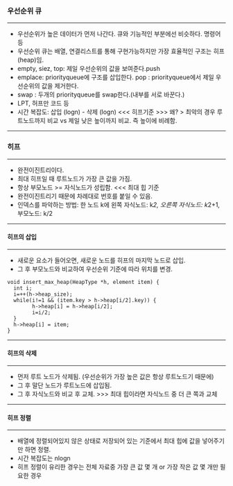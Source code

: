 
### 우선순위 큐
---
- 우선순위가 높은 데이터가 먼저 나간다. 큐와 기능적인 부분에선 비슷하다. 명령어 등
- 우선순위 큐는 배열, 연결리스트를 통해 구현가능하지만 가장 효율적인 구조는 히프(heap)임.
- empty, siez, top: 제일 우선순위의 값을 보여준다.push
- emplace: priorityqueue에 구조를 삽입한다. pop : priorityqueue에서 제일 우선순위의 값을 제거한다.
- swap : 두개의 priorityqueue를 swap한다.(내부를 서로 바꾼다.)
- LPT, 허프만 코드 등
- 시간 복잡도: 삽입 (logn) - 삭제 (logn) <<< 히프기준 >>> 왜? > 최악의 경우 루트노드까지 비교 vs 제일 낮은 높이까지 비교. 즉 높이에 비례함.

---
### 히프
---
- 완전이진트리이다.
- 최대 히프일 때 루트노드가 가장 큰 값을 가짐.
- 항상 부모노드 >= 자식노드가 성립함. <<< 최대 힙 기준
- 완전이진트리기 때문에 차례대로 번호를 붙일 수 있음.
- 인덱스를 파악하는 방법: 한 노드 k에 왼쪽 자식노드: k*2, 오른쪽 자식노드: k*2+1, 부모노드: k/2

---
#### 히프의 삽입
---
- 새로운 요소가 들어오면, 새로운 노드를 히프의 마지막 노드로 삽입.
- 그 후 부모노드와 비교하여 우선순위 기준에 따라 위치를 변경.

```
void insert_max_heap(HeapType *h, element item) {
  int i;
  i=++(h->heap_size);
  while(i!=1 && (item.key > h->heap[i/2].key)) {
        h->heap[i] = h->heap[i/2];
        i=i/2;
  }
  h->heap[i] = item;
}
```
---
#### 히프의 삭제
---
- 먼저 루트 노드가 삭제됨. (우선순위가 가장 높은 값은 항상 루트노드기 때문에)
- 그 후 말단 노드가 루트노드에 삽입됨.
- 그 후 자식노드와 비교 후 교체. >>> 최대 힙이라면 자식노드 중 더 큰 쪽과 교체

---
#### 히프 정렬
---
- 배열에 정렬되어있지 않은 상태로 저장되어 있는 기준에서 최대 힙에 값을 넣어주기만 하면 정렬.
- 시간 복잡도는 nlogn
- 히프 정렬이 유리한 경우는 전체 자료중 가장 큰 값 몇 개 or 가장 작은 값 몇 개만 필요한 경우

